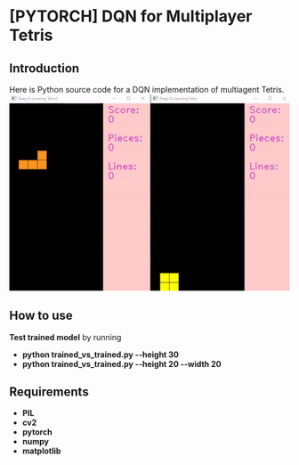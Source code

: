 # [PYTORCH] DQN for Multiplayer Tetris

## Introduction

Here is Python source code for a DQN implementation of multiagent Tetris.
![](https://github.com/arxk9/multiagent_tetris/blob/main/demo/trained_agents.gif)


## How to use

**Test trained model** by running 
* **python trained_vs_trained.py --height 30**
* **python trained_vs_trained.py --height 20 --width 20**
 
## Requirements
* **PIL**
* **cv2**
* **pytorch** 
* **numpy**
* **matplotlib**
